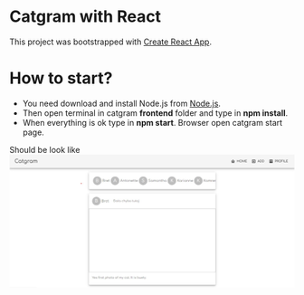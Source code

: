 # Catgram with React

This project was bootstrapped with [Create React App](https://github.com/facebook/create-react-app).

# How to start?

* You need download and install Node.js from [Node.js](https://nodejs.org/en/).
* Then open terminal in catgram **frontend** folder and type in **npm install**.
* When everything is ok type in **npm start**. Browser open catgram start page.

Should be look like
![Readme image](readme.jpg)
